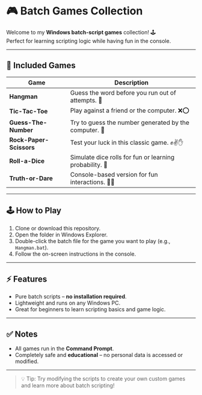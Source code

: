 # 🎮 Batch Games Collection

Welcome to my **Windows batch-script games** collection! 🕹️  
Perfect for learning scripting logic while having fun in the console.  

---

## 🚀 Included Games
| Game | Description |
|------|-------------|
| **Hangman** | Guess the word before you run out of attempts. 📝 |
| **Tic-Tac-Toe** | Play against a friend or the computer. ❌⭕ |
| **Guess-The-Number** | Try to guess the number generated by the computer. 🔢 |
| **Rock-Paper-Scissors** | Test your luck in this classic game. ✊✌️✋ |
| **Roll-a-Dice** | Simulate dice rolls for fun or learning probability. 🎲 |
| **Truth-or-Dare** | Console-based version for fun interactions. 🤔🎉 |

---

## 🕹️ How to Play
1. Clone or download this repository.  
2. Open the folder in Windows Explorer.  
3. Double-click the batch file for the game you want to play (e.g., `Hangman.bat`).  
4. Follow the on-screen instructions in the console.  

---

## ⚡ Features
- Pure batch scripts – **no installation required**.  
- Lightweight and runs on any Windows PC.  
- Great for beginners to learn scripting basics and game logic.  

---

## ✅ Notes
- All games run in the **Command Prompt**.  
- Completely safe and **educational** – no personal data is accessed or modified.  

---

> 💡 Tip: Try modifying the scripts to create your own custom games and learn more about batch scripting!
